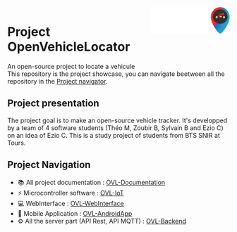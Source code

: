 <a href="https://aimeos.org/">
    <img src="https://raw.githubusercontent.com/eziocangialosi/OVL-Documentation/master/Images/OVL_logo_name_white.png?token=GHSAT0AAAAAAB5FZXWM4SDF3ECU3KUNOZVKZAMLYPQ" alt="OVL logo" title="OVL" align="right" height="60" />
</a>

# Project OpenVehicleLocator
An open-source project to locate a vehicule <br>
This repository is the project showcase, you can navigate beetween all the repository in the [Project navigator](#project-navigation).

## Project presentation
The project goal is to make an open-source vehicle tracker.
It's developped by a team of 4 software students (Théo M, Zoubir B, Sylvain B and Ezio C) on an idea of Ezio C.
This is a study project of students from BTS SNIR at Tours.

## Project Navigation
- :books: All project documentation : [OVL-Documentation](https://github.com/eziocangialosi/OVL-Documentation)
- :zap: Microcontroller software : [OVL-IoT](https://github.com/eziocangialosi/OVL-IoT)
- :computer: WebInterface : [OVL-WebInterface](https://github.com/eziocangialosi/OVL-WebInterface)
- :iphone: Mobile Application : [OVL-AndroidApp](https://github.com/eziocangialosi/OVL-AndroidApp)
- ⚙ All the server part (API Rest, API MQTT) : [OVL-Backend](https://github.com/eziocangialosi/OVL-Backend)
